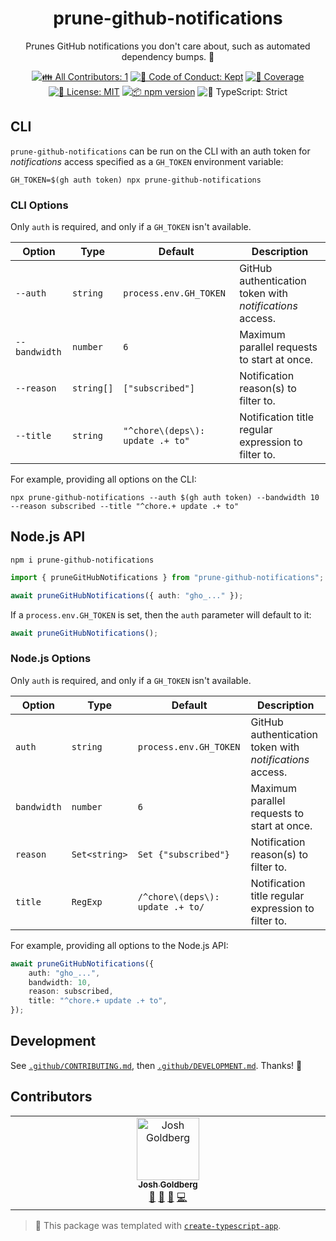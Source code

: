 <h1 align="center">prune-github-notifications</h1>

<p align="center">Prunes GitHub notifications you don't care about, such as automated dependency bumps. 🧹</p>

<p align="center">
	<!-- prettier-ignore-start -->
	<!-- ALL-CONTRIBUTORS-BADGE:START - Do not remove or modify this section -->
	<a href="#contributors" target="_blank"><img alt="👪 All Contributors: 1" src="https://img.shields.io/badge/%F0%9F%91%AA_all_contributors-1-21bb42.svg" /></a>
<!-- ALL-CONTRIBUTORS-BADGE:END -->
	<!-- prettier-ignore-end -->
	<a href="https://github.com/JoshuaKGoldberg/prune-github-notifications/blob/main/.github/CODE_OF_CONDUCT.md" target="_blank"><img alt="🤝 Code of Conduct: Kept" src="https://img.shields.io/badge/%F0%9F%A4%9D_code_of_conduct-kept-21bb42" /></a>
	<a href="https://codecov.io/gh/JoshuaKGoldberg/prune-github-notifications" target="_blank"><img alt="🧪 Coverage" src="https://img.shields.io/codecov/c/github/JoshuaKGoldberg/prune-github-notifications?label=%F0%9F%A7%AA%20coverage" /></a>
	<a href="https://github.com/JoshuaKGoldberg/prune-github-notifications/blob/main/LICENSE.md" target="_blank"><img alt="📝 License: MIT" src="https://img.shields.io/badge/%F0%9F%93%9D_license-MIT-21bb42.svg"></a>
	<a href="http://npmjs.com/package/prune-github-notifications"><img alt="📦 npm version" src="https://img.shields.io/npm/v/prune-github-notifications?color=21bb42&label=%F0%9F%93%A6%20npm" /></a>
	<img alt="💪 TypeScript: Strict" src="https://img.shields.io/badge/%F0%9F%92%AA_typescript-strict-21bb42.svg" />
</p>

## CLI

`prune-github-notifications` can be run on the CLI with an auth token for _notifications_ access specified as a `GH_TOKEN` environment variable:

```shell
GH_TOKEN=$(gh auth token) npx prune-github-notifications
```

### CLI Options

Only `auth` is required, and only if a `GH_TOKEN` isn't available.

| Option        | Type       | Default                          | Description                                              |
| ------------- | ---------- | -------------------------------- | -------------------------------------------------------- |
| `--auth`      | `string`   | `process.env.GH_TOKEN`           | GitHub authentication token with _notifications_ access. |
| `--bandwidth` | `number`   | `6`                              | Maximum parallel requests to start at once.              |
| `--reason`    | `string[]` | `["subscribed"]`                 | Notification reason(s) to filter to.                     |
| `--title`     | `string`   | `"^chore\(deps\): update .+ to"` | Notification title regular expression to filter to.      |

For example, providing all options on the CLI:

```shell
npx prune-github-notifications --auth $(gh auth token) --bandwidth 10 --reason subscribed --title "^chore.+ update .+ to"
```

## Node.js API

```shell
npm i prune-github-notifications
```

```ts
import { pruneGitHubNotifications } from "prune-github-notifications";

await pruneGitHubNotifications({ auth: "gho_..." });
```

If a `process.env.GH_TOKEN` is set, then the `auth` parameter will default to it:

```ts
await pruneGitHubNotifications();
```

### Node.js Options

Only `auth` is required, and only if a `GH_TOKEN` isn't available.

| Option      | Type          | Default                          | Description                                              |
| ----------- | ------------- | -------------------------------- | -------------------------------------------------------- |
| `auth`      | `string`      | `process.env.GH_TOKEN`           | GitHub authentication token with _notifications_ access. |
| `bandwidth` | `number`      | `6`                              | Maximum parallel requests to start at once.              |
| `reason`    | `Set<string>` | `Set {"subscribed"}`             | Notification reason(s) to filter to.                     |
| `title`     | `RegExp`      | `/^chore\(deps\): update .+ to/` | Notification title regular expression to filter to.      |

For example, providing all options to the Node.js API:

```ts
await pruneGitHubNotifications({
	auth: "gho_...",
	bandwidth: 10,
	reason: subscribed,
	title: "^chore.+ update .+ to",
});
```

## Development

See [`.github/CONTRIBUTING.md`](./.github/CONTRIBUTING.md), then [`.github/DEVELOPMENT.md`](./.github/DEVELOPMENT.md).
Thanks! 💖

## Contributors

<!-- spellchecker: disable -->
<!-- ALL-CONTRIBUTORS-LIST:START - Do not remove or modify this section -->
<!-- prettier-ignore-start -->
<!-- markdownlint-disable -->
<table>
  <tbody>
    <tr>
      <td align="center" valign="top" width="14.28%"><a href="http://www.joshuakgoldberg.com"><img src="https://avatars.githubusercontent.com/u/3335181?v=4?s=100" width="100px;" alt="Josh Goldberg"/><br /><sub><b>Josh Goldberg</b></sub></a><br /><a href="#tool-JoshuaKGoldberg" title="Tools">🔧</a> <a href="#maintenance-JoshuaKGoldberg" title="Maintenance">🚧</a> <a href="#ideas-JoshuaKGoldberg" title="Ideas, Planning, & Feedback">🤔</a> <a href="https://github.com/JoshuaKGoldberg/prune-github-notifications/commits?author=JoshuaKGoldberg" title="Code">💻</a></td>
    </tr>
  </tbody>
</table>

<!-- markdownlint-restore -->
<!-- prettier-ignore-end -->

<!-- ALL-CONTRIBUTORS-LIST:END -->
<!-- spellchecker: enable -->

<!-- You can remove this notice if you don't want it 🙂 no worries! -->

> 💙 This package was templated with [`create-typescript-app`](https://github.com/JoshuaKGoldberg/create-typescript-app).
